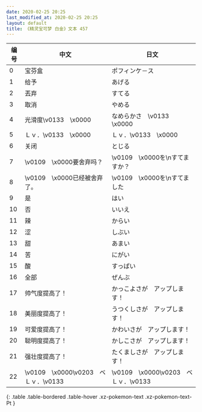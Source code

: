 ```yaml
---
date: 2020-02-25 20:25
last_modified_at: 2020-02-25 20:25
layout: default
title: 《精灵宝可梦 白金》文本 457
---
```

| 编号 | 中文 | 日文 |
| ---- | ---- | ---- |
| 0 | 宝芬盒 | ポフィンケ－ス |
| 1 | 给予 | あげる |
| 2 | 丟弃 | すてる |
| 3 | 取消 | やめる |
| 4 | 光滑度\v0133　\x0000 | なめらかさ　\v0133　\x0000 |
| 5 | Ｌｖ．\v0133　\x0000 | Ｌｖ．\v0133　\x0000 |
| 6 | 关闭 | とじる |
| 7 | \v0109　\x0000要舍弃吗？ | \v0109　\x0000を\nすてますか？ |
| 8 | \v0109　\x0000已经被舍弃了。 | \v0109　\x0000を\nすてました |
| 9 | 是 | はい |
| 10 | 否 | いいえ |
| 11 | 辣 | からい |
| 12 | 涩 | しぶい |
| 13 | 甜 | あまい |
| 14 | 苦 | にがい |
| 15 | 酸 | すっぱい |
| 16 | 全部 | ぜんぶ |
| 17 | 帅气度提高了！ | かっこよさが　アップします！ |
| 18 | 美丽度提高了！ | うつくしさが　アップします！ |
| 19 | 可爱度提高了！ | かわいさが　アップします！ |
| 20 | 聪明度提高了！ | かしこさが　アップします！ |
| 21 | 强壮度提高了！ | たくましさが　アップします！ |
| 22 | \v0109　\x0000\v0203　ベＬｖ．\v0133　　 | \v0109　\x0000\v0203　ベＬｖ．\v0133　　 |
{: .table .table-bordered .table-hover .xz-pokemon-text .xz-pokemon-text-Pt }
